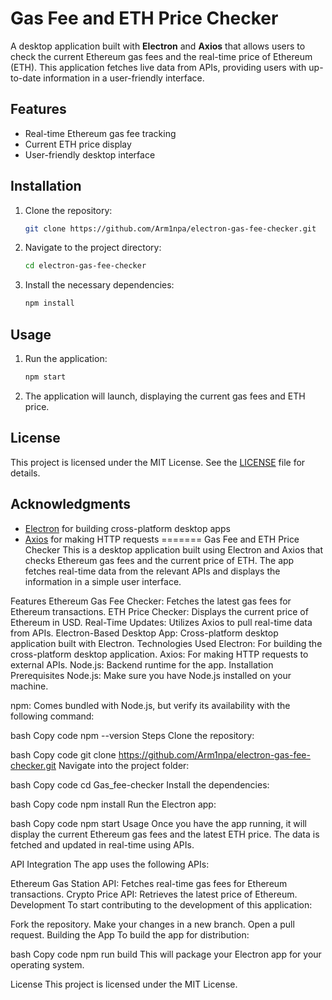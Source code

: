 # Gas Fee and ETH Price Checker

A desktop application built with **Electron** and **Axios** that allows users to check the current Ethereum gas fees and the real-time price of Ethereum (ETH). This application fetches live data from APIs, providing users with up-to-date information in a user-friendly interface.

## Features

- Real-time Ethereum gas fee tracking
- Current ETH price display
- User-friendly desktop interface

## Installation

1. Clone the repository:
   ```bash
   git clone https://github.com/Arm1npa/electron-gas-fee-checker.git
   ```
   
2. Navigate to the project directory:
   ```bash
   cd electron-gas-fee-checker
   ```
   
3. Install the necessary dependencies:
   ```bash
   npm install
   ```

## Usage

1. Run the application:
   ```bash
   npm start
   ```

2. The application will launch, displaying the current gas fees and ETH price.

## License

This project is licensed under the MIT License. See the [LICENSE](LICENSE) file for details.

## Acknowledgments

- [Electron](https://www.electronjs.org/) for building cross-platform desktop apps
- [Axios](https://axios-http.com/) for making HTTP requests
=======
Gas Fee and ETH Price Checker
This is a desktop application built using Electron and Axios that checks Ethereum gas fees and the current price of ETH. The app fetches real-time data from the relevant APIs and displays the information in a simple user interface.

Features
Ethereum Gas Fee Checker: Fetches the latest gas fees for Ethereum transactions.
ETH Price Checker: Displays the current price of Ethereum in USD.
Real-Time Updates: Utilizes Axios to pull real-time data from APIs.
Electron-Based Desktop App: Cross-platform desktop application built with Electron.
Technologies Used
Electron: For building the cross-platform desktop application.
Axios: For making HTTP requests to external APIs.
Node.js: Backend runtime for the app.
Installation
Prerequisites
Node.js: Make sure you have Node.js installed on your machine.

npm: Comes bundled with Node.js, but verify its availability with the following command:

bash
Copy code
npm --version
Steps
Clone the repository:

bash
Copy code
git clone https://github.com/Arm1npa/electron-gas-fee-checker.git
Navigate into the project folder:

bash
Copy code
cd Gas_fee-checker
Install the dependencies:

bash
Copy code
npm install
Run the Electron app:

bash
Copy code
npm start
Usage
Once you have the app running, it will display the current Ethereum gas fees and the latest ETH price. The data is fetched and updated in real-time using APIs.

API Integration
The app uses the following APIs:

Ethereum Gas Station API: Fetches real-time gas fees for Ethereum transactions.
Crypto Price API: Retrieves the latest price of Ethereum.
Development
To start contributing to the development of this application:

Fork the repository.
Make your changes in a new branch.
Open a pull request.
Building the App
To build the app for distribution:

bash
Copy code
npm run build
This will package your Electron app for your operating system.

License
This project is licensed under the MIT License.

